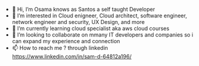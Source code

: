 - 👋 Hi, I’m Osama knows as Santos a self taught Developer 
- 👀 I’m interested in Cloud enigneer, Cloud architect, software engineer, network engineer and security, UX Design, and more 
- 🌱 I’m currently learning cloud specialist aka aws cloud courses 
- 💞️ I’m looking to collaborate on mmany IT developers and companies so i can expand my experience and connection 
- 📫 How to reach me ? through linkedin https://www.linkedin.com/in/sam-d-64812a196/


<!---
SantosDee/SantosDee is a ✨ special ✨ repository because its `README.md` (this file) appears on your GitHub profile.
You can click the Preview link to take a look at your changes.
--->
